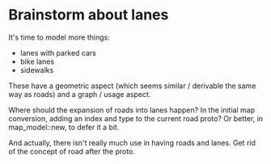 # Brainstorm about lanes

It's time to model more things:

- lanes with parked cars
- bike lanes
- sidewalks

These have a geometric aspect (which seems similar / derivable the same way as
roads) and a graph / usage aspect.

Where should the expansion of roads into lanes happen? In the initial map
conversion, adding an index and type to the current road proto? Or better, in
map_model::new, to defer it a bit.

And actually, there isn't really much use in having roads and lanes. Get rid of
the concept of road after the proto.
